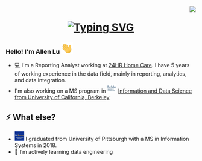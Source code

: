 <img align="right" src="https://visitor-badge.laobi.icu/badge?page_id=wolu0901.wolu0901">

<h1 align="center">
<a href="https://git.io/typing-svg"><img src="https://readme-typing-svg.herokuapp.com?font=Silkscreen&size=25&duration=2000&pause=300&color=1A63F7&background=45FF1400&center=true&vCenter=true&width=435&lines=This+is+Allen+Lu~;Nice+to+Meet+You!" alt="Typing SVG" /></a>
</h1>

### Hello! I'm Allen Lu <img src="https://raw.githubusercontent.com/ABSphreak/ABSphreak/master/gifs/Hi.gif" height="30px">
- 💻 I'm a Reporting Analyst working at [24HR Home Care](https://www.24hrcares.com/). I have 5 years of working experience in the data field, mainly in reporting, analytics, and data integration.
- I'm also working on a MS program in <img title="UC logo" height="25" src="images/uc.jpg"> [Information and Data Science from University of California, Berkeley](https://ischoolonline.berkeley.edu/data-science/)

## ⚡️ What else?
- <img title="Pitt logo" height="25" src="images/pitt.jpg"> I graduated from University of Pittsburgh with a MS in Information Systems in 2018.
- 🌱 I’m actively learning data engineering









<!--
**wolu0901/wolu0901** is a ✨ _special_ ✨ repository because its `README.md` (this file) appears on your GitHub profile.
-->
